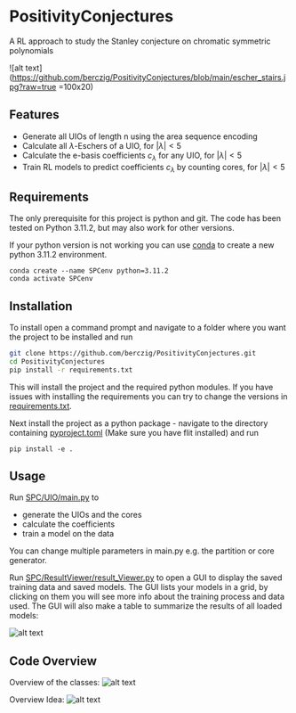 # PositivityConjectures
A RL approach to study the Stanley conjecture on chromatic symmetric polynomials

![alt text](https://github.com/berczig/PositivityConjectures/blob/main/escher_stairs.jpg?raw=true =100x20)

## Features
- Generate all UIOs of length n using the area sequence encoding
- Calculate all $\lambda$-Eschers of a UIO, for $|\lambda| < 5$
- Calculate the e-basis coefficients $c_{\lambda}$ for any UIO, for $|\lambda| < 5$
- Train RL models to predict coefficients $c_{\lambda}$ by counting cores, for $|\lambda| < 5$

## Requirements
The only prerequisite for this project is python and git. The code has been tested on Python 3.11.2, but may also work for other versions.

If your python version is not working you can use [conda](https://conda.io/projects/conda/en/latest/user-guide/install/index.html) to create a new python 3.11.2 environment.

```
conda create --name SPCenv python=3.11.2
conda activate SPCenv
```
## Installation
To install open a command prompt and navigate to a folder where you want the project to be installed and run

```bash
git clone https://github.com/berczig/PositivityConjectures.git
cd PositivityConjectures
pip install -r requirements.txt
```
This will install the project and the required python modules. If you have issues with installing the requirements you can try to change the versions in [requirements.txt](requirements.txt).

Next install the project as a python package - navigate to the directory containing [pyproject.toml](pyproject.toml) (Make sure you have flit installed) and run
```
pip install -e .
```

## Usage
Run [SPC/UIO/main.py](main.py) to 
- generate the UIOs and the cores
- calculate the coefficients
- train a model on the data

You can change multiple parameters in main.py e.g. the partition or core generator.

Run [SPC/ResultViewer/result_Viewer.py](result_Viewer.py) to open a GUI to display the saved training data and saved models. The GUI lists your models in a grid, by clicking on them you will see more info about the training process and data used. The GUI will also make a table to summarize the results of all loaded models:

![alt text](https://github.com/berczig/PositivityConjectures/blob/main/result_viewer_preview.PNG?raw=true)

## Code Overview
Overview of the classes:
![alt text](https://github.com/berczig/PositivityConjectures/blob/main/classes.png?raw=true)

Overview Idea:
![alt text](https://github.com/berczig/PositivityConjectures/blob/main/overview.png?raw=true)
